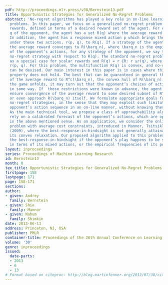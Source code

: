 ```yaml
---
pdf: http://proceedings.mlr.press/v30/Bernstein13.pdf
title: Opportunistic Strategies for Generalized No-Regret Problems
abstract: 'No-regret algorithms has played a key role in on-line learning and prediction
  problems. In this paper, we focus on a generalized no-regret problem with vector-valued
  rewards, defined in terms of a desired reward set of the agent. For each mixed action
  q of the opponent, the agent has a set R(q) where the average reward should reside.
  In addition, the agent has a response mixed action p which brings the expected reward
  under these two actions, r(p, q), to R(q). If a strategy of the agent ensures that
  the average reward converges to R(\barq_n), where \barq_n is the empirical distribution
  of the opponent’s actions, for any strategy of the opponent, we say that it is a
  no-regret strategy with respect to R(q). The standard no-regret problem is obtained
  as a special case for scalar rewards and R(q) = r ∈R: r ≥r(q), where r(q) = \max_p
  r(p, q). For this problem, the multifunction R(q) is convex, and no-regret strategies
  can be devised. Our main interest in this paper is in cases where this convexity
  property does not hold. The best that can be guaranteed in general then is the convergence
  of the average reward to R^c(\barq_n), the convex hull of R(\barq_n). However, as
  the game unfolds, it may turn out that the opponent’s choices of actions are limited
  in some way. If  these restrictions were known in advance, the agent could possibly
  ensure convergence of the average reward to some desired subset of R^c(\barq_n),
  or even approach R(\barq_n) itself. We formulate appropriate goals for opportunistic
  no-regret strategies, in the sense that they may exploit such limitations on the
  opponent’s action sequence in an on-line manner, without knowing them beforehand.
  As the main technical tool, we propose a class of approachability algorithms that
  rely on a calibrated forecast of the opponent’s actions, which are opportunistic
  in the above mentioned sense. As an application, we consider the online no-regret
  problem with average cost constraints, introduced in Mannor, Tsitsiklis, and Yu
  (2009), where the best-response-in-hindsight is not generally attainable, but only
  its convex relaxation. Our proposed algorithm applied to this problem does attain
  the best-response-in-hindsight if the opponent’s play happens to be stationary (either
  in terms of its mixed actions, or the empirical frequencies of its pure actions).'
layout: inproceedings
series: Proceedings of Machine Learning Research
id: Bernstein13
month: 0
tex_title: Opportunistic Strategies for Generalized No-Regret Problems
firstpage: 158
lastpage: 171
page: 158-171
sections: 
author:
- given: Andrey
  family: Bernstein
- given: Shie
  family: Mannor
- given: Nahum
  family: Shimkin
date: 2013-06-13
address: Princeton, NJ, USA
publisher: PMLR
container-title: Proceedings of the 26th Annual Conference on Learning Theory
volume: '30'
genre: inproceedings
issued:
  date-parts:
  - 2013
  - 6
  - 13
# Format based on citeproc: http://blog.martinfenner.org/2013/07/30/citeproc-yaml-for-bibliographies/
---
```

